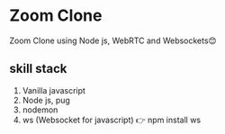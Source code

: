 # Zoom Clone

Zoom Clone using Node js, WebRTC and Websockets😊

## skill stack
1. Vanilla javascript
1. Node js, pug
1. nodemon
1. ws (Websocket for javascript) 👉 npm install ws